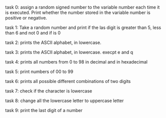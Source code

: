 task 0: assign a random signed number to the variable number each time it is executed. Print whether the number stored in the variable number is positive or negative.

task 1: Take a random number and print if the las digit is greater than 5, less than 6 and not 0 and if is 0

task 2: prints the ASCII alphabet, in lowercase.

task 3: prints the ASCII alphabet, in lowercase. execpt e and q

task 4: prints all numbers from 0 to 98 in decimal and in hexadecimal

task 5: print numbers of 00 to 99

task 6: prints all possible different combinations of two digits

task 7: check if the character is lowercase 

task 8: change all the lowercase letter to uppercase letter

task 9: print the last digit of a number